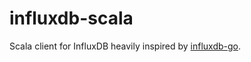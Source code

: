 influxdb-scala
==============

Scala client for InfluxDB heavily inspired by [influxdb-go](https://github.com/influxdb/influxdb-go).
